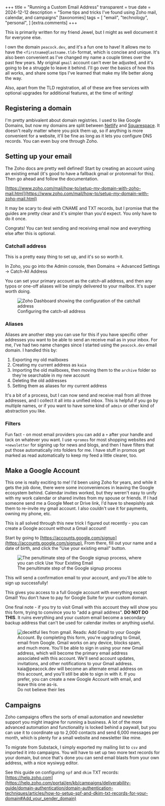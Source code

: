 +++
title = "Running a Custom Email Address"
transparent = true
date = 2024-12-12
description = "Some tips and tricks I've found using Zoho mail, calendar, and campaigns"
[taxonomies]
tags = [
    "email",
    "technology",
    "personal",
  ]
[extra.comments]
+++

This is primarily written for my friend Jewel, but I might as well document it for everyone else.

I own the domain `peacock.dev`, and it's a fun one to have! It allows me to have the `<firstname@lastname.tld>` format, which is concise and unique. It's also been convenient as I've changed my name a couple times over the past few years. My original `gmail` account can't ever be adjusted, and it's going to be a struggle to leave it behind. I'll go over the basics of how this all works, and share some tips I've learned that make my life better along the way.

Also, apart from the TLD registration, all of these are free services with optional upgrades for additional features, at the time of writing!

## Registering a domain

I'm pretty ambivalent about domain registries. I used to like Google Domains, but now my domains are split between [Netlify](https://app.netlify.com) and [Squarespace](https://domains.squarespace.com/). It doesn't really matter where you pick them up, so if anything is more convenient for a website, it'll be fine as long as it lets you configure DNS records. You can even buy one through Zoho.

## Setting up your email

The Zoho docs are pretty well defined! Start by creating an account using an existing email (it's good to have a fallback gmail or protonmail for this). Then go ahead and follow the documentation.

[https://www.zoho.com/mail/how-to/setup-my-domain-with-zoho-mail.html](https://www.zoho.com/mail/how-to/setup-my-domain-with-zoho-mail.html)

It may be scary to deal with CNAME and TXT records, but I promise that the guides are pretty clear and it's simpler than you'd expect. You only have to do it once.

Congrats! You can test sending and receiving email now and everything else after this is optional.

### Catchall address

This is a pretty easy thing to set up, and it's so so worth it.

In Zoho, you go into the Admin console, then Domains -> Advanced Settings -> Catch-All Address

You can set your primary account as the catch-all address, and then any typos or one-off aliases will be simply delivered to your mailbox. It's super worth doing.

<figure >
  <img src="catchall.png" alt="Zoho Dashboard showing the configuration of the catchall address" style="max-height: 450px"/>
  <figcaption>Configuring the catch-all address</figcaption>
</figure>

### Aliases

Aliases are another step you can use for this if you have specific other addresses you want to be able to send an receive mail as in your inbox. For me, I've had two name changes since I started using the `peacock.dev` email domain. I handled this by:

1. Exporting my old mailboxes
2. Creating my current address as `kaia`
3. Importing the old mailboxes, then moving them to the `archive` folder so they're searchable in my new account
4. Deleting the old addresses
5. Setting them as aliases for my current address

It's a bit of a process, but I can now send and receive mail from all three addresses, and I collect it all into a unified inbox. This is helpful if you go by multiple names, or if you want to have some kind of `admin` or other kind of abstraction you like.

### Filters

Fun fact - on most email providers you can add a `+` after your handle and tack on whatever you want. I use `+promos` for most shopping websites and `+newsletter` for signing up for news and blogs, and then I have filters that put those automatically into folders for me. I have stuff in promos get marked as read automatically to keep my feed a little clearer, too.

## Make a Google Account

This one is really exciting to me! I'd been using Zoho for years, and while it gets the job done, there were some inconveniences in leaving the Google ecosystem behind. Calendar invites worked, but they weren't easy to unify with my work calendar or shared invites from my spouse or friends. If I had someone send me a Google Meet or Drive link, I'd have to sheepishly ask them to re-invite my gmail account. I also couldn't use it for payments, owning my phone, etc.

This is all solved through this new trick I figured out recently - you can create a Google account without a Gmail account!

Start by going to [https://accounts.google.com/signup](https://accounts.google.com/signup), From there, fill out your name and a date of birth, and click the "Use your existing email" button.

<figure >
  <img src="use-existing.png" alt="The penultimate step of the Google signup process, where you can click Use Your Existing Email" style="max-height: 450px"/>
  <figcaption>The penultimate step of the Google signup process</figcaption>
</figure>

This will send a confirmation email to your account, and you'll be able to sign up successfully!

This gives you access to a full Google account with everything except Gmail! You don't have to pay for Google Suite for your custom domain.

One final note - if you try to visit Gmail with this account they will show you this form, trying to convince you to "add a gmail address". **DO NOT DO THIS**. It ruins everything and your custom email become a secondary backup address that can't be used for calendar invites or anything useful.

<figure >
  <img src="gmail-lies.png" alt="deceitful lies from gmail. Reads:  Add Gmail to your Google Account. By completing this form, you're upgrading to Gmail, email from Google. Gmail works on any device, blocks spam, and much more. You'll be able to sign in using your new Gmail address, which will become the primary email address associated with this account. We'll send account updates, invitations, and other notifications to your Gmail address. kaia@peacock.dev will become an alternate email address on this account, and you'll still be able to sign in with it. If you prefer, you can create a new Google Account with email, and leave this one as-is." style="max-height: 450px"/>
  <figcaption>Do not believe their lies</figcaption>
</figure>

## Campaigns

Zoho campaigns offers the sorts of email automation and newsletter support you might imagine for running a business. A lot of the more advanced automation and functionality is locked behind a paywall, but you can use it to coordinate up to 2,000 contacts and send 6,000 messages per month, which is plenty for a small website and newsletter like mine.

To migrate from Substack, I simply exported my mailing list to `csv` and imported it into campaigns. You will have to set up two more text records for your domain, but once that's done you can send email blasts from your own address, with a nice wysiwyg editor.

See this guide on configuring `spf` and `dkim` TXT records: [https://help.zoho.com](https://help.zoho.com/portal/en/kb/campaigns/deliverability-guide/domain-authentication/domain-authentication-techniques/articles/how-to-setup-spf-and-dkim-txt-records-for-your-domain#Add_your_sender_domain)
